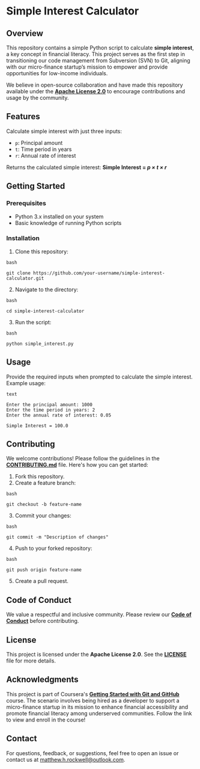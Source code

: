 # Simple Interest Calculator


## Overview

This repository contains a simple Python script to calculate **simple interest**, a key concept in financial literacy. This project serves as the first step in transitioning our code management from Subversion (SVN) to Git, aligning with our micro-finance startup’s mission to empower and provide opportunities for low-income individuals.

We believe in open-source collaboration and have made this repository available under the [**Apache License 2.0**](https://github.com/RockwellTheEntertainer/github-final-project/blob/main/LICENSE) to encourage contributions and usage by the community.

## Features

Calculate simple interest with just three inputs:
* `p`: Principal amount
* `t`: Time period in years
* `r`: Annual rate of interest

Returns the calculated simple interest:
                        **Simple Interest = *p × t × r***


## Getting Started

### Prerequisites

* Python 3.x installed on your system
* Basic knowledge of running Python scripts

### Installation

1. Clone this repository:

```
bash

git clone https://github.com/your-username/simple-interest-calculator.git
```

2. Navigate to the directory:

```
bash

cd simple-interest-calculator
```

3. Run the script:

```
bash

python simple_interest.py
```

## Usage

Provide the required inputs when prompted to calculate the simple interest. Example usage:

```
text

Enter the principal amount: 1000
Enter the time period in years: 2
Enter the annual rate of interest: 0.05

Simple Interest = 100.0
```

## Contributing

We welcome contributions! Please follow the guidelines in the [**CONTRIBUTING.md**](www.placeholder.com) file. Here's how you can get started:

1. Fork this repository.
2. Create a feature branch:

```
bash

git checkout -b feature-name
```

3. Commit your changes:

```
bash

git commit -m "Description of changes"
```

4. Push to your forked repository:

```
bash

git push origin feature-name
```

5. Create a pull request.

## Code of Conduct

We value a respectful and inclusive community. Please review our [**Code of Conduct**](https://github.com/RockwellTheEntertainer/github-final-project/blob/main/CODE_OF_CONDUCT.md) before contributing.

## License

This project is licensed under the **Apache License 2.0**. See the [**LICENSE**](https://github.com/RockwellTheEntertainer/github-final-project/blob/main/LICENSE) file for more details.

## Acknowledgments

This project is part of Coursera's [**Getting Started with Git and GitHub**](https://www.coursera.org/learn/getting-started-with-git-and-github) course. The scenario involves being hired as a developer to support a micro-finance startup in its mission to enhance financial accessibility and promote financial literacy among underserved communities. Follow the link to view and enroll in the course!

## Contact

For questions, feedback, or suggestions, feel free to open an issue or contact us at matthew.h.rockwell@outlook.com.
